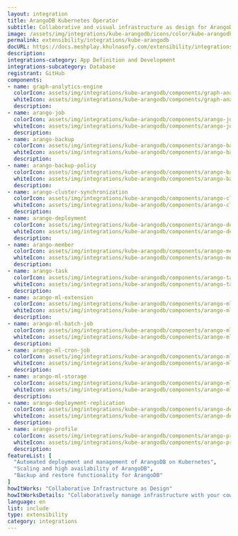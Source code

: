 ```yaml
---
layout: integration
title: ArangoDB Kubernetes Operator
subtitle: Collaborative and visual infrastructure as design for ArangoDB Kubernetes Operator
image: /assets/img/integrations/kube-arangodb/icons/color/kube-arangodb-color.svg
permalink: extensibility/integrations/kube-arangodb
docURL: https://docs.meshplay.khulnasofy.com/extensibility/integrations/kube-arangodb
description: 
integrations-category: App Definition and Development
integrations-subcategory: Database
registrant: GitHub
components: 
- name: graph-analytics-engine
  colorIcon: assets/img/integrations/kube-arangodb/components/graph-analytics-engine/icons/color/graph-analytics-engine-color.svg
  whiteIcon: assets/img/integrations/kube-arangodb/components/graph-analytics-engine/icons/white/graph-analytics-engine-white.svg
  description: 
- name: arango-job
  colorIcon: assets/img/integrations/kube-arangodb/components/arango-job/icons/color/arango-job-color.svg
  whiteIcon: assets/img/integrations/kube-arangodb/components/arango-job/icons/white/arango-job-white.svg
  description: 
- name: arango-backup
  colorIcon: assets/img/integrations/kube-arangodb/components/arango-backup/icons/color/arango-backup-color.svg
  whiteIcon: assets/img/integrations/kube-arangodb/components/arango-backup/icons/white/arango-backup-white.svg
  description: 
- name: arango-backup-policy
  colorIcon: assets/img/integrations/kube-arangodb/components/arango-backup-policy/icons/color/arango-backup-policy-color.svg
  whiteIcon: assets/img/integrations/kube-arangodb/components/arango-backup-policy/icons/white/arango-backup-policy-white.svg
  description: 
- name: arango-cluster-synchronization
  colorIcon: assets/img/integrations/kube-arangodb/components/arango-cluster-synchronization/icons/color/arango-cluster-synchronization-color.svg
  whiteIcon: assets/img/integrations/kube-arangodb/components/arango-cluster-synchronization/icons/white/arango-cluster-synchronization-white.svg
  description: 
- name: arango-deployment
  colorIcon: assets/img/integrations/kube-arangodb/components/arango-deployment/icons/color/arango-deployment-color.svg
  whiteIcon: assets/img/integrations/kube-arangodb/components/arango-deployment/icons/white/arango-deployment-white.svg
  description: 
- name: arango-member
  colorIcon: assets/img/integrations/kube-arangodb/components/arango-member/icons/color/arango-member-color.svg
  whiteIcon: assets/img/integrations/kube-arangodb/components/arango-member/icons/white/arango-member-white.svg
  description: 
- name: arango-task
  colorIcon: assets/img/integrations/kube-arangodb/components/arango-task/icons/color/arango-task-color.svg
  whiteIcon: assets/img/integrations/kube-arangodb/components/arango-task/icons/white/arango-task-white.svg
  description: 
- name: arango-ml-extension
  colorIcon: assets/img/integrations/kube-arangodb/components/arango-ml-extension/icons/color/arango-ml-extension-color.svg
  whiteIcon: assets/img/integrations/kube-arangodb/components/arango-ml-extension/icons/white/arango-ml-extension-white.svg
  description: 
- name: arango-ml-batch-job
  colorIcon: assets/img/integrations/kube-arangodb/components/arango-ml-batch-job/icons/color/arango-ml-batch-job-color.svg
  whiteIcon: assets/img/integrations/kube-arangodb/components/arango-ml-batch-job/icons/white/arango-ml-batch-job-white.svg
  description: 
- name: arango-ml-cron-job
  colorIcon: assets/img/integrations/kube-arangodb/components/arango-ml-cron-job/icons/color/arango-ml-cron-job-color.svg
  whiteIcon: assets/img/integrations/kube-arangodb/components/arango-ml-cron-job/icons/white/arango-ml-cron-job-white.svg
  description: 
- name: arango-ml-storage
  colorIcon: assets/img/integrations/kube-arangodb/components/arango-ml-storage/icons/color/arango-ml-storage-color.svg
  whiteIcon: assets/img/integrations/kube-arangodb/components/arango-ml-storage/icons/white/arango-ml-storage-white.svg
  description: 
- name: arango-deployment-replication
  colorIcon: assets/img/integrations/kube-arangodb/components/arango-deployment-replication/icons/color/arango-deployment-replication-color.svg
  whiteIcon: assets/img/integrations/kube-arangodb/components/arango-deployment-replication/icons/white/arango-deployment-replication-white.svg
  description: 
- name: arango-profile
  colorIcon: assets/img/integrations/kube-arangodb/components/arango-profile/icons/color/arango-profile-color.svg
  whiteIcon: assets/img/integrations/kube-arangodb/components/arango-profile/icons/white/arango-profile-white.svg
  description: 
featureList: [
  "Automated deployment and management of ArangoDB on Kubernetes",
  "Scaling and high availability of ArangoDB",
  "Backup and restore functionality for ArangoDB"
]
howItWorks: "Collaborative Infrastructure as Design"
howItWorksDetails: "Collaboratively manage infrastructure with your coworkers synchronously sharing the same designs."
language: en
list: include
type: extensibility
category: integrations
---
```


